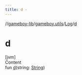 ```yaml
---
title: d -
---
```

//[gameboy-lib](../../index.md)/[gameboy.utils](../index.md)/[Log](index.md)/[d](d.md)



# d  
[jvm]  
Content  
fun [d](d.md)(string: [String](https://kotlinlang.org/api/latest/jvm/stdlib/kotlin/-string/index.html))  



